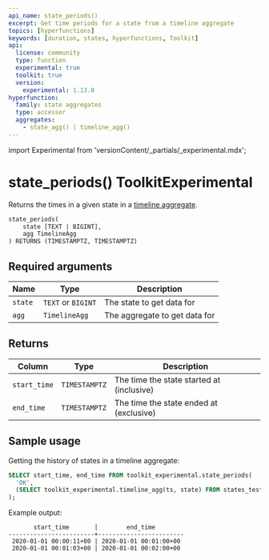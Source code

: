 ```yaml
---
api_name: state_periods()
excerpt: Get time periods for a state from a timeline aggregate
topics: [hyperfunctions]
keywords: [duration, states, hyperfunctions, Toolkit]
api:
  license: community
  type: function
  experimental: true
  toolkit: true
  version:
    experimental: 1.13.0
hyperfunction:
  family: state aggregates
  type: accessor
  aggregates:
    - state_agg() | timeline_agg()
---
```


import Experimental from 'versionContent/_partials/_experimental.mdx';

# state_periods()  <tag type="toolkit">Toolkit</tag><tag type="experimental-toolkit">Experimental</tag>

Returns the times in a given state in a [timeline aggregate][state_agg].  

```sql
state_periods(
    state [TEXT | BIGINT],
    agg TimelineAgg
) RETURNS (TIMESTAMPTZ, TIMESTAMPTZ)
```

<Experimental />

## Required arguments

|Name|Type|Description|
|-|-|-|
|`state`|`TEXT` or `BIGINT`|The state to get data for|
|`agg`|`TimelineAgg`|The aggregate to get data for|

## Returns

|Column|Type|Description|
|-|-|-|
|`start_time`|`TIMESTAMPTZ`|The time the state started at (inclusive)|
|`end_time`|`TIMESTAMPTZ`|The time the state ended at (exclusive)|

## Sample usage

Getting the history of states in a timeline aggregate:

```sql
SELECT start_time, end_time FROM toolkit_experimental.state_periods(
  'OK',
  (SELECT toolkit_experimental.timeline_agg(ts, state) FROM states_test)
);
```

Example output:

```
       start_time       |        end_time
------------------------+------------------------
 2020-01-01 00:00:11+00 | 2020-01-01 00:01:00+00
 2020-01-01 00:01:03+00 | 2020-01-01 00:02:00+00
```

[state_agg]: /api/:currentVersion:/hyperfunctions/state-aggregates/state_agg/
